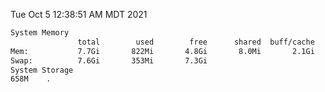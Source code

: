 Tue Oct  5 12:38:51 AM MDT 2021
```bash
System Memory
               total        used        free      shared  buff/cache   available
Mem:           7.7Gi       822Mi       4.8Gi       8.0Mi       2.1Gi       6.5Gi
Swap:          7.6Gi       353Mi       7.3Gi
System Storage
658M	.
```
